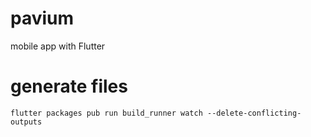 # pavium

mobile app with Flutter

# generate files

```
flutter packages pub run build_runner watch --delete-conflicting-outputs
```
